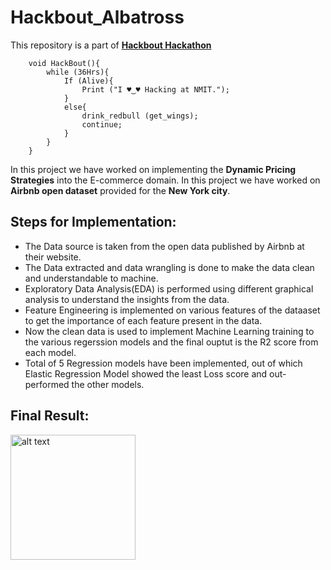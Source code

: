 # Hackbout_Albatross
This repository is a part of [**Hackbout Hackathon**](https://www.hackbout.tech)

```
    void HackBout(){
        while (36Hrs){
            If (Alive){
                Print ("I ♥‿♥ Hacking at NMIT.");
            }
            else{
                drink_redbull (get_wings);
                continue;
            }
        }
    }
```

In this project we have worked on implementing the **Dynamic Pricing Strategies** into the E-commerce domain. In this project we have worked on **Airbnb open dataset** provided for the **New York city**.


## Steps for Implementation:
 - The Data source is taken from the open data published by Airbnb at their website.
 - The Data extracted and data wrangling is done to make the data clean and understandable to machine.
 - Exploratory Data Analysis(EDA) is performed using different graphical analysis to understand the insights from the data.
 - Feature Engineering is implemented on various features of the dataaset to get the importance of each feature present in the data.
 - Now the clean data is used to implement Machine Learning training to the various regerssion models and the final ouptut is the R2 score from each model.
 - Total of 5 Regression models have been implemented, out of which Elastic Regression Model showed the least Loss score and out-performed the other models.


## Final Result:

<img src="https://drive.google.com/file/d/1QGWMm-xiGIXaWtZmGmBCdJvhVrayX3BW/view?usp=sharing" alt="alt text" width="200"/>

